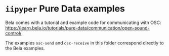 # `iipyper` Pure Data examples

Bela comes with a tutorial and example code for communicating with OSC:
https://learn.bela.io/tutorials/pure-data/communication/open-sound-control/

The examples `osc-send` and `osc-receive` in this folder correspond directly to the Bela examples.
